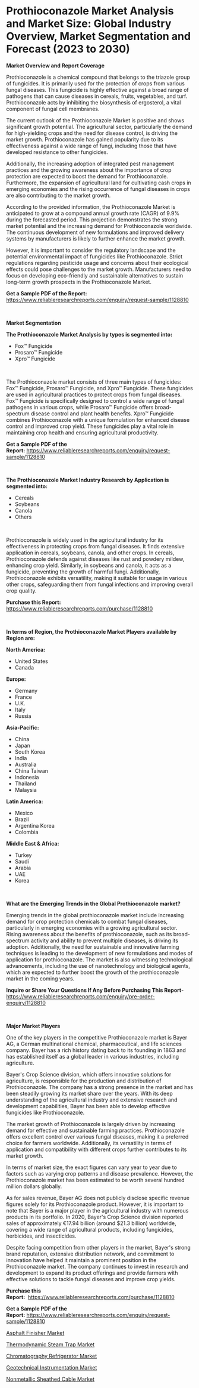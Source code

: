 <p><h1>Prothioconazole Market Analysis and Market Size: Global Industry Overview, Market Segmentation and Forecast (2023 to 2030)</h1></p><p><strong>Market Overview and Report Coverage</strong></p>
<p><p>Prothioconazole is a chemical compound that belongs to the triazole group of fungicides. It is primarily used for the protection of crops from various fungal diseases. This fungicide is highly effective against a broad range of pathogens that can cause diseases in cereals, fruits, vegetables, and turf. Prothioconazole acts by inhibiting the biosynthesis of ergosterol, a vital component of fungal cell membranes.</p><p>The current outlook of the Prothioconazole Market is positive and shows significant growth potential. The agricultural sector, particularly the demand for high-yielding crops and the need for disease control, is driving the market growth. Prothioconazole has gained popularity due to its effectiveness against a wide range of fungi, including those that have developed resistance to other fungicides.</p><p>Additionally, the increasing adoption of integrated pest management practices and the growing awareness about the importance of crop protection are expected to boost the demand for Prothioconazole. Furthermore, the expansion of agricultural land for cultivating cash crops in emerging economies and the rising occurrence of fungal diseases in crops are also contributing to the market growth.</p><p>According to the provided information, the Prothioconazole Market is anticipated to grow at a compound annual growth rate (CAGR) of 9.9% during the forecasted period. This projection demonstrates the strong market potential and the increasing demand for Prothioconazole worldwide. The continuous development of new formulations and improved delivery systems by manufacturers is likely to further enhance the market growth.</p><p>However, it is important to consider the regulatory landscape and the potential environmental impact of fungicides like Prothioconazole. Strict regulations regarding pesticide usage and concerns about their ecological effects could pose challenges to the market growth. Manufacturers need to focus on developing eco-friendly and sustainable alternatives to sustain long-term growth prospects in the Prothioconazole Market.</p></p>
<p><strong>Get a Sample PDF of the Report:</strong> <a href="https://www.reliableresearchreports.com/enquiry/request-sample/1128810">https://www.reliableresearchreports.com/enquiry/request-sample/1128810</a></p>
<p>&nbsp;</p>
<p><strong>Market Segmentation</strong></p>
<p><strong>The Prothioconazole Market Analysis by types is segmented into:</strong></p>
<p><ul><li>Fox™ Fungicide</li><li>Prosaro™ Fungicide</li><li>Xpro™ Fungicide</li></ul></p>
<p>&nbsp;</p>
<p><p>The Prothioconazole market consists of three main types of fungicides: Fox™ Fungicide, Prosaro™ Fungicide, and Xpro™ Fungicide. These fungicides are used in agricultural practices to protect crops from fungal diseases. Fox™ Fungicide is specifically designed to control a wide range of fungal pathogens in various crops, while Prosaro™ Fungicide offers broad-spectrum disease control and plant health benefits. Xpro™ Fungicide combines Prothioconazole with a unique formulation for enhanced disease control and improved crop yield. These fungicides play a vital role in maintaining crop health and ensuring agricultural productivity.</p></p>
<p><strong>Get a Sample PDF of the Report:</strong>&nbsp;<a href="https://www.reliableresearchreports.com/enquiry/request-sample/1128810">https://www.reliableresearchreports.com/enquiry/request-sample/1128810</a></p>
<p>&nbsp;</p>
<p><strong>The Prothioconazole Market Industry Research by Application is segmented into:</strong></p>
<p><ul><li>Cereals</li><li>Soybeans</li><li>Canola</li><li>Others</li></ul></p>
<p>&nbsp;</p>
<p><p>Prothioconazole is widely used in the agricultural industry for its effectiveness in protecting crops from fungal diseases. It finds extensive application in cereals, soybeans, canola, and other crops. In cereals, Prothioconazole defends against diseases like rust and powdery mildew, enhancing crop yield. Similarly, in soybeans and canola, it acts as a fungicide, preventing the growth of harmful fungi. Additionally, Prothioconazole exhibits versatility, making it suitable for usage in various other crops, safeguarding them from fungal infections and improving overall crop quality.</p></p>
<p><strong>Purchase this Report:</strong>&nbsp; <a href="https://www.reliableresearchreports.com/purchase/1128810">https://www.reliableresearchreports.com/purchase/1128810</a></p>
<p>&nbsp;</p>
<p><strong>In terms of Region, the Prothioconazole Market Players available by Region are:</strong></p>
<p>
    <p> <strong> North America: </strong>
        <ul>
            <li>United States</li>
            <li>Canada</li>
        </ul>
        </p> 
    <p> <strong> Europe: </strong>
        <ul>
            <li>Germany</li>
            <li>France</li>
            <li>U.K.</li>
            <li>Italy</li>
            <li>Russia</li>
        </ul>
        </p> 
    <p> <strong> Asia-Pacific: </strong>
        <ul>
            <li>China</li>
            <li>Japan</li>
            <li>South Korea</li>
            <li>India</li>
            <li>Australia</li>
            <li>China Taiwan</li>
            <li>Indonesia</li>
            <li>Thailand</li>
            <li>Malaysia</li>
        </ul>
        </p> 
    <p> <strong> Latin America: </strong>
        <ul>
            <li>Mexico</li>
            <li>Brazil</li>
            <li>Argentina Korea</li>
            <li>Colombia</li>
        </ul>
        </p> 
    <p> <strong> Middle East & Africa: </strong>
        <ul>
            <li>Turkey</li>
            <li>Saudi</li>
            <li>Arabia</li>
            <li>UAE</li>
            <li>Korea</li>
        </ul>
    </p>
    </p>
<p>&nbsp;</p>
<p><strong>What are the Emerging Trends in the Global Prothioconazole market?</strong></p>
<p><p>Emerging trends in the global prothioconazole market include increasing demand for crop protection chemicals to combat fungal diseases, particularly in emerging economies with a growing agricultural sector. Rising awareness about the benefits of prothioconazole, such as its broad-spectrum activity and ability to prevent multiple diseases, is driving its adoption. Additionally, the need for sustainable and innovative farming techniques is leading to the development of new formulations and modes of application for prothioconazole. The market is also witnessing technological advancements, including the use of nanotechnology and biological agents, which are expected to further boost the growth of the prothioconazole market in the coming years.</p></p>
<p><strong>Inquire or Share Your Questions If Any Before Purchasing This Report</strong>- <a href="https://www.reliableresearchreports.com/enquiry/pre-order-enquiry/1128810">https://www.reliableresearchreports.com/enquiry/pre-order-enquiry/1128810</a></p>
<p>&nbsp;</p>
<p><strong>Major Market Players</strong></p>
<p><p>One of the key players in the competitive Prothioconazole market is Bayer AG, a German multinational chemical, pharmaceutical, and life sciences company. Bayer has a rich history dating back to its founding in 1863 and has established itself as a global leader in various industries, including agriculture.</p><p>Bayer's Crop Science division, which offers innovative solutions for agriculture, is responsible for the production and distribution of Prothioconazole. The company has a strong presence in the market and has been steadily growing its market share over the years. With its deep understanding of the agricultural industry and extensive research and development capabilities, Bayer has been able to develop effective fungicides like Prothioconazole.</p><p>The market growth of Prothioconazole is largely driven by increasing demand for effective and sustainable farming practices. Prothioconazole offers excellent control over various fungal diseases, making it a preferred choice for farmers worldwide. Additionally, its versatility in terms of application and compatibility with different crops further contributes to its market growth.</p><p>In terms of market size, the exact figures can vary year to year due to factors such as varying crop patterns and disease prevalence. However, the Prothioconazole market has been estimated to be worth several hundred million dollars globally.</p><p>As for sales revenue, Bayer AG does not publicly disclose specific revenue figures solely for its Prothioconazole product. However, it is important to note that Bayer is a major player in the agricultural industry with numerous products in its portfolio. In 2020, Bayer's Crop Science division reported sales of approximately €17.94 billion (around $21.3 billion) worldwide, covering a wide range of agricultural products, including fungicides, herbicides, and insecticides.</p><p>Despite facing competition from other players in the market, Bayer's strong brand reputation, extensive distribution network, and commitment to innovation have helped it maintain a prominent position in the Prothioconazole market. The company continues to invest in research and development to expand its product offerings and provide farmers with effective solutions to tackle fungal diseases and improve crop yields.</p></p>
<p><strong>Purchase this Report:</strong>&nbsp;&nbsp;<a href="https://www.reliableresearchreports.com/purchase/1128810">https://www.reliableresearchreports.com/purchase/1128810</a></p>
<p></p>
<p><strong>Get a Sample PDF of the Report:</strong>&nbsp;<a href="https://www.reliableresearchreports.com/enquiry/request-sample/1128810">https://www.reliableresearchreports.com/enquiry/request-sample/1128810</a></p>
<p><p><a href="https://medium.com/@madelynhowe/asphalt-finisher-market-report-reveals-the-latest-trends-and-growth-opportunities-of-this-market-dff950a82620">Asphalt Finisher Market</a></p><p><a href="https://medium.com/@brayanborer/thermodynamic-steam-trap-market-outlook-industry-overview-and-forecast-2023-to-2030-28db4c4663db">Thermodynamic Steam Trap Market</a></p><p><a href="https://medium.com/@madelynhowe/chromatography-refrigerator-market-furnishes-information-on-market-share-market-trends-and-market-1fe35692c393">Chromatography Refrigerator Market</a></p><p><a href="https://medium.com/@royallittel2023/geotechnical-instrumentation-market-trends-forecast-and-competitive-analysis-to-2030-c576941fde10">Geotechnical Instrumentation Market</a></p><p><a href="https://medium.com/@yuvicharp23/nonmetallic-sheathed-cable-market-size-market-outlook-and-market-forecast-2023-to-2030-9a5f6c0acf39">Nonmetallic Sheathed Cable Market</a></p></p>
